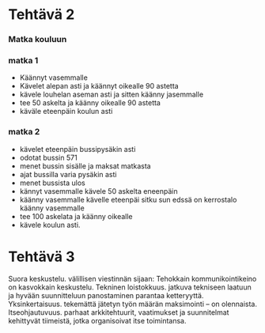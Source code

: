 # Tehtävä 2
### Matka kouluun
### matka 1
* Käännyt vasemmalle
* Kävelet alepan asti ja käännyt oikealle 90 astetta
* kävele louhelan aseman asti ja sitten käänny jasemmalle
* tee 50 askelta ja käänny oikealle 90 astetta
* käväle eteenpäin koulun asti
### matka 2
* kävelet eteenpäin bussipysäkin asti
* odotat bussin 571
* menet bussin sisälle ja maksat matkasta
* ajat bussilla varia pysäkin asti
* menet bussista ulos
* kännyt vasemmalle kävele 50 askelta eneenpäin
* käänny vasemmalle kävelle eteenpäi sitku sun edssä on kerrostalo käänny vasemmalle
* tee 100 askelata ja käänny oikealle
* kävele koulun asti.

# Tehtävä 3
Suora keskustelu. välillisen viestinnän sijaan: Tehokkain kommunikointikeino on kasvokkain keskustelu.
Tekninen loistokkuus. jatkuva tekniseen laatuun ja hyvään suunnitteluun panostaminen parantaa ketteryyttä.
Yksinkertaisuus. tekemättä jätetyn työn määrän maksimointi – on olennaista.
Itseohjautuvuus. parhaat arkkitehtuurit, vaatimukset ja suunnitelmat kehittyvät tiimeistä, jotka organisoivat itse toimintansa.